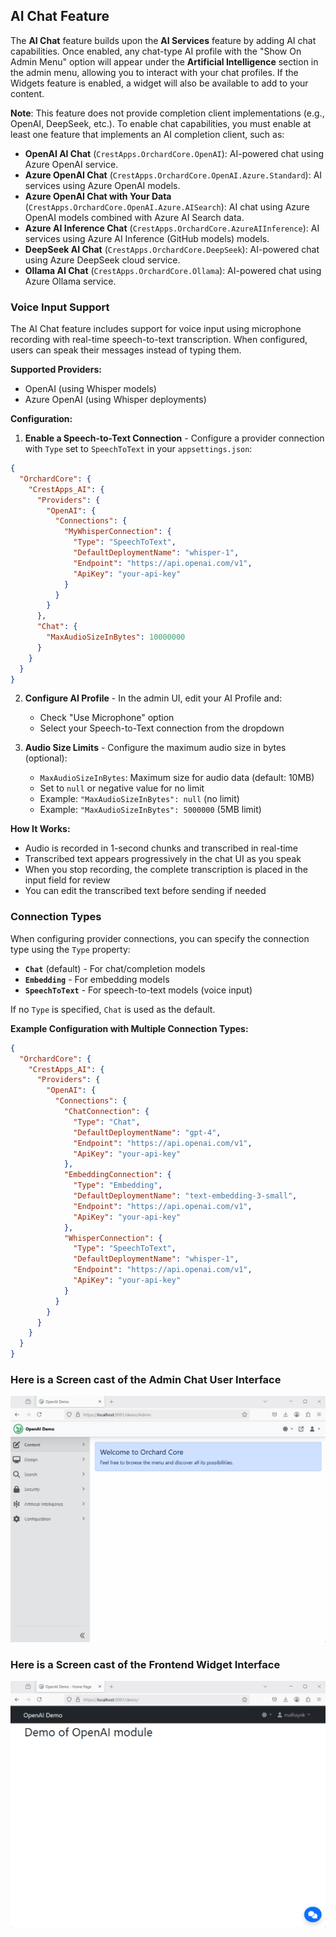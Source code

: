 ## AI Chat Feature

The **AI Chat** feature builds upon the **AI Services** feature by adding AI chat capabilities. Once enabled, any chat-type AI profile with the "Show On Admin Menu" option will appear under the **Artificial Intelligence** section in the admin menu, allowing you to interact with your chat profiles. If the Widgets feature is enabled, a widget will also be available to add to your content.

**Note**: This feature does not provide completion client implementations (e.g., OpenAI, DeepSeek, etc.). To enable chat capabilities, you must enable at least one feature that implements an AI completion client, such as:

- **OpenAI AI Chat** (`CrestApps.OrchardCore.OpenAI`): AI-powered chat using Azure OpenAI service.
- **Azure OpenAI Chat** (`CrestApps.OrchardCore.OpenAI.Azure.Standard`): AI services using Azure OpenAI models.
- **Azure OpenAI Chat with Your Data** (`CrestApps.OrchardCore.OpenAI.Azure.AISearch`): AI chat using Azure OpenAI models combined with Azure AI Search data.
- **Azure AI Inference Chat** (`CrestApps.OrchardCore.AzureAIInference`): AI services using Azure AI Inference (GitHub models) models.
- **DeepSeek AI Chat** (`CrestApps.OrchardCore.DeepSeek`): AI-powered chat using Azure DeepSeek cloud service.
- **Ollama AI Chat** (`CrestApps.OrchardCore.Ollama`): AI-powered chat using Azure Ollama service.

### Voice Input Support

The AI Chat feature includes support for voice input using microphone recording with real-time speech-to-text transcription. When configured, users can speak their messages instead of typing them.

**Supported Providers:**
- OpenAI (using Whisper models)
- Azure OpenAI (using Whisper deployments)

**Configuration:**

1. **Enable a Speech-to-Text Connection** - Configure a provider connection with `Type` set to `SpeechToText` in your `appsettings.json`:

```json
{
  "OrchardCore": {
    "CrestApps_AI": {
      "Providers": {
        "OpenAI": {
          "Connections": {
            "MyWhisperConnection": {
              "Type": "SpeechToText",
              "DefaultDeploymentName": "whisper-1",
              "Endpoint": "https://api.openai.com/v1",
              "ApiKey": "your-api-key"
            }
          }
        }
      },
      "Chat": {
        "MaxAudioSizeInBytes": 10000000
      }
    }
  }
}
```

2. **Configure AI Profile** - In the admin UI, edit your AI Profile and:
   - Check "Use Microphone" option
   - Select your Speech-to-Text connection from the dropdown

3. **Audio Size Limits** - Configure the maximum audio size in bytes (optional):
   - `MaxAudioSizeInBytes`: Maximum size for audio data (default: 10MB)
   - Set to `null` or negative value for no limit
   - Example: `"MaxAudioSizeInBytes": null` (no limit)
   - Example: `"MaxAudioSizeInBytes": 5000000` (5MB limit)

**How It Works:**
- Audio is recorded in 1-second chunks and transcribed in real-time
- Transcribed text appears progressively in the chat UI as you speak
- When you stop recording, the complete transcription is placed in the input field for review
- You can edit the transcribed text before sending if needed

### Connection Types

When configuring provider connections, you can specify the connection type using the `Type` property:

- **`Chat`** (default) - For chat/completion models
- **`Embedding`** - For embedding models
- **`SpeechToText`** - For speech-to-text models (voice input)

If no `Type` is specified, `Chat` is used as the default.

**Example Configuration with Multiple Connection Types:**

```json
{
  "OrchardCore": {
    "CrestApps_AI": {
      "Providers": {
        "OpenAI": {
          "Connections": {
            "ChatConnection": {
              "Type": "Chat",
              "DefaultDeploymentName": "gpt-4",
              "Endpoint": "https://api.openai.com/v1",
              "ApiKey": "your-api-key"
            },
            "EmbeddingConnection": {
              "Type": "Embedding",
              "DefaultDeploymentName": "text-embedding-3-small",
              "Endpoint": "https://api.openai.com/v1",
              "ApiKey": "your-api-key"
            },
            "WhisperConnection": {
              "Type": "SpeechToText",
              "DefaultDeploymentName": "whisper-1",
              "Endpoint": "https://api.openai.com/v1",
              "ApiKey": "your-api-key"
            }
          }
        }
      }
    }
  }
}
```

### Here is a Screen cast of the Admin Chat User Interface

![Screen cast of the admin chat](../../../docs/images/admin-ui-sample.gif)

### Here is a Screen cast of the Frontend Widget Interface

![Screen cast of the frontend widget](../../../docs/images/widget-ui-sample.gif)
